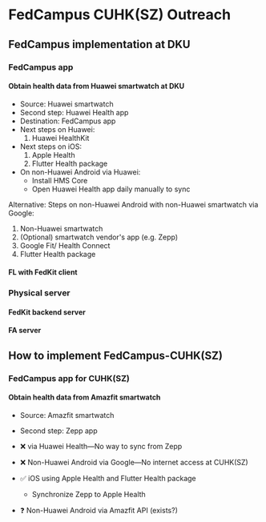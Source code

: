 # FedCampus CUHK(SZ) Outreach

## FedCampus implementation at DKU

### FedCampus app

#### Obtain health data from Huawei smartwatch at DKU

- Source: Huawei smartwatch
- Second step: Huawei Health app
- Destination: FedCampus app
- Next steps on Huawei:
    1. Huawei HealthKit
- Next steps on iOS:
    1. Apple Health
    1. Flutter Health package
- On non-Huawei Android via Huawei:
    - Install HMS Core
    - Open Huawei Health app daily manually to sync

Alternative: Steps on non-Huawei Android with non-Huawei smartwatch via Google:

1. Non-Huawei smartwatch
1. (Optional) smartwatch vendor's app (e.g. Zepp)
1. Google Fit/ Health Connect
1. Flutter Health package

#### FL with FedKit client

### Physical server

#### FedKit backend server

#### FA server

## How to implement FedCampus-CUHK(SZ)

### FedCampus app for CUHK(SZ)

#### Obtain health data from Amazfit smartwatch

- Source: Amazfit smartwatch
- Second step: Zepp app

- ❌ via Huawei Health—No way to sync from Zepp
- ❌ Non-Huawei Android via Google—No internet access at CUHK(SZ)
- ✅ iOS using Apple Health and Flutter Health package
    - Synchronize Zepp to Apple Health
- ❓ Non-Huawei Android via Amazfit API (exists?)
